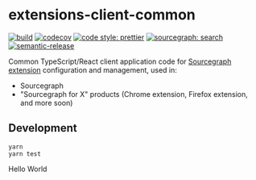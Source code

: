 # extensions-client-common

[![build](https://travis-ci.org/sourcegraph/extensions-client-common.svg?branch=master)](https://travis-ci.org/sourcegraph/extensions-client-common)
[![codecov](https://codecov.io/gh/sourcegraph/extensions-client-common/branch/master/graph/badge.svg?token=SLtdKY3zQx)](https://codecov.io/gh/sourcegraph/extensions-client-common)
[![code style: prettier](https://img.shields.io/badge/code_style-prettier-ff69b4.svg)](https://github.com/prettier/prettier)
[![sourcegraph: search](https://img.shields.io/badge/sourcegraph-search-brightgreen.svg)](https://sourcegraph.com/github.com/sourcegraph/extensions-client-common)
[![semantic-release](https://img.shields.io/badge/%20%20%F0%9F%93%A6%F0%9F%9A%80-semantic--release-e10079.svg)](https://github.com/semantic-release/semantic-release)

Common TypeScript/React client application code for [Sourcegraph extension](https://docs.sourcegraph.com/extensions) configuration and management, used in:

- Sourcegraph
- "Sourcegraph for X" products (Chrome extension, Firefox extension, and more soon)

## Development

```shell
yarn
yarn test
```
Hello World
